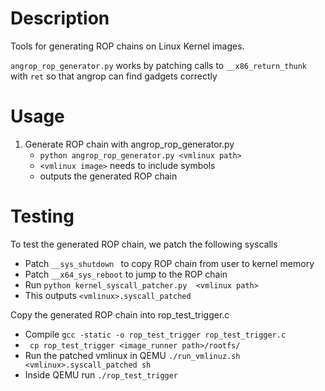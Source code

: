 # Description
Tools for generating ROP chains on Linux Kernel images.

```angrop_rop_generator.py``` works by patching calls to ```__x86_return_thunk``` with ```ret``` so that angrop can find gadgets correctly



# Usage
1. Generate ROP chain with angrop_rop_generator.py
    * ```python angrop_rop_generator.py <vmlinux path>```
    * ```<vmlinux image>``` needs to include symbols
    * outputs the generated ROP chain

# Testing
To test the generated ROP chain, we patch the following syscalls
* Patch ```__sys_shutdown ``` to copy ROP chain from user to kernel memory
* Patch ```__x64_sys_reboot``` to jump to the ROP chain
* Run ```python kernel_syscall_patcher.py  <vmlinux path>```
* This outputs ```<vmlinux>.syscall_patched```

Copy the generated ROP chain into rop_test_trigger.c
* Compile ```gcc -static -o rop_test_trigger rop_test_trigger.c```
* ``` cp rop_test_trigger <image_runner path>/rootfs/```
* Run the patched vmlinux in QEMU ```./run_vmlinuz.sh <vmlinux>.syscall_patched sh```
* Inside QEMU run ```./rop_test_trigger```

